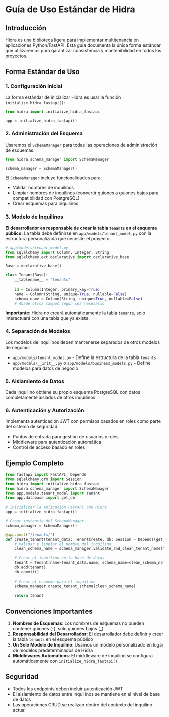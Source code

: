 # Guía de Uso Estándar de Hidra

## Introducción

Hidra es una biblioteca ligera para implementar multitenancia en aplicaciones Python/FastAPI. Esta guía documenta la única forma estándar que utilizaremos para garantizar consistencia y mantenibilidad en todos los proyectos.

## Forma Estándar de Uso

### 1. Configuración Inicial

La forma estándar de inicializar Hidra es usar la función `initialize_hidra_fastapi()`:

```python
from hidra import initialize_hidra_fastapi

app = initialize_hidra_fastapi()
```

### 2. Administración del Esquema

Usaremos el `SchemaManager` para todas las operaciones de administración de esquemas:

```python
from hidra.schema_manager import SchemaManager

schema_manager = SchemaManager()
```

El `SchemaManager` incluye funcionalidades para:
- Validar nombres de inquilinos
- Limpiar nombres de inquilinos (convertir guiones a guiones bajos para compatibilidad con PostgreSQL)
- Crear esquemas para inquilinos

### 3. Modelo de Inquilinos

**El desarrollador es responsable de crear la tabla `tenants` en el esquema público.** La tabla debe definirse en `app/models/tenant_model.py` con la estructura personalizada que necesite el proyecto.

```python
# app/models/tenant_model.py
from sqlalchemy import Column, Integer, String
from sqlalchemy.ext.declarative import declarative_base

Base = declarative_base()

class Tenant(Base):
    __tablename__ = "tenants"
    
    id = Column(Integer, primary_key=True)
    name = Column(String, unique=True, nullable=False)
    schema_name = Column(String, unique=True, nullable=False)
    # Añade otros campos según sea necesario
```

**Importante**: Hidra no creará automáticamente la tabla `tenants`, solo interactuará con una tabla que ya exista.

### 4. Separación de Modelos

Los modelos de inquilinos deben mantenerse separados de otros modelos de negocio:

- `app/models/tenant_model.py` - Define la estructura de la tabla `tenants`
- `app/models/__init__.py` o `app/models/business_models.py` - Define modelos para datos de negocio

### 5. Aislamiento de Datos

Cada inquilino obtiene su propio esquema PostgreSQL con datos completamente aislados de otros inquilinos.

### 6. Autenticación y Autorización

Implementa autenticación JWT con permisos basados en roles como parte del sistema de seguridad:

- Puntos de entrada para gestión de usuarios y roles
- Middleware para autenticación automática
- Control de acceso basado en roles

## Ejemplo Completo

```python
from fastapi import FastAPI, Depends
from sqlalchemy.orm import Session
from hidra import initialize_hidra_fastapi
from hidra.schema_manager import SchemaManager
from app.models.tenant_model import Tenant
from app.database import get_db

# Inicializar la aplicación FastAPI con Hidra
app = initialize_hidra_fastapi()

# Crear instancia del SchemaManager
schema_manager = SchemaManager()

@app.post("/tenants/")
def create_tenant(tenant_data: TenantCreate, db: Session = Depends(get_db)):
    # Validar y limpiar el nombre del inquilino
    clean_schema_name = schema_manager.validate_and_clean_tenant_name(tenant_data.name)
    
    # Crear el inquilino en la base de datos
    tenant = Tenant(name=tenant_data.name, schema_name=clean_schema_name)
    db.add(tenant)
    db.commit()
    
    # Crear el esquema para el inquilino
    schema_manager.create_tenant_schema(clean_schema_name)
    
    return tenant
```

## Convenciones Importantes

1. **Nombres de Esquemas**: Los nombres de esquemas no pueden contener guiones (-), solo guiones bajos (_)
2. **Responsabilidad del Desarrollador**: El desarrollador debe definir y crear la tabla `tenants` en el esquema público
3. **Un Solo Modelo de Inquilino**: Usamos un modelo personalizado en lugar de modelos predeterminados de Hidra
4. **Middlewares Automáticos**: El middleware de inquilino se configura automáticamente con `initialize_hidra_fastapi()`

## Seguridad

- Todos los endpoints deben incluir autenticación JWT
- El aislamiento de datos entre inquilinos se mantiene en el nivel de base de datos
- Las operaciones CRUD se realizan dentro del contexto del inquilino actual